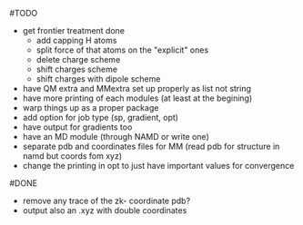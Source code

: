 #TODO
- get frontier treatment done
  - add capping H atoms
  - split force of that atoms on the "explicit" ones
  - delete charge scheme
  - shift charges scheme
  - shift charges with dipole scheme
- have QM extra and MMextra set up properly as list not string
- have more printing of each modules (at least at the begining)
- warp things up as a proper package
- add option for job type (sp, gradient, opt)
- have output for gradients too
- have an MD module (through NAMD or write one)
- separate pdb and coordinates files for MM (read pdb for structure in namd but coords fom xyz) 
- change the printing in opt to just have important values for convergence


#DONE
- remove any trace of the zk- coordinate pdb?
- output also an .xyz with double coordinates

